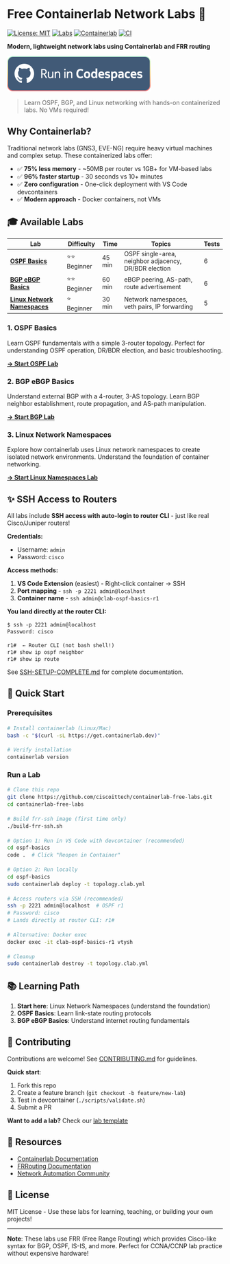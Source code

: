 # Free Containerlab Network Labs 🚀

[![License: MIT](https://img.shields.io/badge/License-MIT-yellow.svg)](https://opensource.org/licenses/MIT)
[![Labs](https://img.shields.io/badge/labs-3-blue.svg)](.)
[![Containerlab](https://img.shields.io/badge/containerlab-latest-green.svg)](https://containerlab.dev/)
[![CI](https://github.com/ciscoittech/containerlab-free-labs/workflows/Validate%20Labs/badge.svg)](https://github.com/ciscoittech/containerlab-free-labs/actions)

**Modern, lightweight network labs using Containerlab and FRR routing**

[![Run in Codespaces](.github/images/open-in-codespaces.svg)](https://codespaces.new/ciscoittech/containerlab-free-labs?quickstart=1)

> Learn OSPF, BGP, and Linux networking with hands-on containerized labs. No VMs required!

## Why Containerlab?

Traditional network labs (GNS3, EVE-NG) require heavy virtual machines and complex setup. These containerized labs offer:

- ✅ **75% less memory** - ~50MB per router vs 1GB+ for VM-based labs
- ✅ **96% faster startup** - 30 seconds vs 10+ minutes
- ✅ **Zero configuration** - One-click deployment with VS Code devcontainers
- ✅ **Modern approach** - Docker containers, not VMs

## 🎓 Available Labs

| Lab | Difficulty | Time | Topics | Tests |
|-----|-----------|------|--------|-------|
| [**OSPF Basics**](ospf-basics/) | ⭐⭐ Beginner | 45 min | OSPF single-area, neighbor adjacency, DR/BDR election | 6 |
| [**BGP eBGP Basics**](bgp-ebgp-basics/) | ⭐⭐ Beginner | 60 min | eBGP peering, AS-path, route advertisement | 6 |
| [**Linux Network Namespaces**](linux-network-namespaces/) | ⭐ Beginner | 30 min | Network namespaces, veth pairs, IP forwarding | 5 |

### 1. OSPF Basics
Learn OSPF fundamentals with a simple 3-router topology. Perfect for understanding OSPF operation, DR/BDR election, and basic troubleshooting.

[**→ Start OSPF Lab**](ospf-basics/)

### 2. BGP eBGP Basics
Understand external BGP with a 4-router, 3-AS topology. Learn BGP neighbor establishment, route propagation, and AS-path manipulation.

[**→ Start BGP Lab**](bgp-ebgp-basics/)

### 3. Linux Network Namespaces
Explore how containerlab uses Linux network namespaces to create isolated network environments. Understand the foundation of container networking.

[**→ Start Linux Namespaces Lab**](linux-network-namespaces/)

## ✨ SSH Access to Routers

All labs include **SSH access with auto-login to router CLI** - just like real Cisco/Juniper routers!

**Credentials:**
- Username: `admin`
- Password: `cisco`

**Access methods:**
1. **VS Code Extension** (easiest) - Right-click container → SSH
2. **Port mapping** - `ssh -p 2221 admin@localhost`
3. **Container name** - `ssh admin@clab-ospf-basics-r1`

**You land directly at the router CLI:**
```
$ ssh -p 2221 admin@localhost
Password: cisco

r1#  ← Router CLI (not bash shell!)
r1# show ip ospf neighbor
r1# show ip route
```

See [SSH-SETUP-COMPLETE.md](SSH-SETUP-COMPLETE.md) for complete documentation.

## 🚀 Quick Start

### Prerequisites

```bash
# Install containerlab (Linux/Mac)
bash -c "$(curl -sL https://get.containerlab.dev)"

# Verify installation
containerlab version
```

### Run a Lab

```bash
# Clone this repo
git clone https://github.com/ciscoittech/containerlab-free-labs.git
cd containerlab-free-labs

# Build frr-ssh image (first time only)
./build-frr-ssh.sh

# Option 1: Run in VS Code with devcontainer (recommended)
cd ospf-basics
code .  # Click "Reopen in Container"

# Option 2: Run locally
cd ospf-basics
sudo containerlab deploy -t topology.clab.yml

# Access routers via SSH (recommended)
ssh -p 2221 admin@localhost  # OSPF r1
# Password: cisco
# Lands directly at router CLI: r1#

# Alternative: Docker exec
docker exec -it clab-ospf-basics-r1 vtysh

# Cleanup
sudo containerlab destroy -t topology.clab.yml
```

## 📚 Learning Path

1. **Start here**: Linux Network Namespaces (understand the foundation)
2. **OSPF Basics**: Learn link-state routing protocols
3. **BGP eBGP Basics**: Understand internet routing fundamentals

## 🤝 Contributing

Contributions are welcome! See [CONTRIBUTING.md](CONTRIBUTING.md) for guidelines.

**Quick start**:
1. Fork this repo
2. Create a feature branch (`git checkout -b feature/new-lab`)
3. Test in devcontainer (`./scripts/validate.sh`)
4. Submit a PR

**Want to add a lab?** Check our [lab template](CONTRIBUTING.md#contributing-new-labs)

## 📖 Resources

- [Containerlab Documentation](https://containerlab.dev/)
- [FRRouting Documentation](https://docs.frrouting.org/)
- [Network Automation Community](https://networkautomation.forum/)

## 📜 License

MIT License - Use these labs for learning, teaching, or building your own projects!

---

**Note**: These labs use FRR (Free Range Routing) which provides Cisco-like syntax for BGP, OSPF, IS-IS, and more. Perfect for CCNA/CCNP lab practice without expensive hardware!
